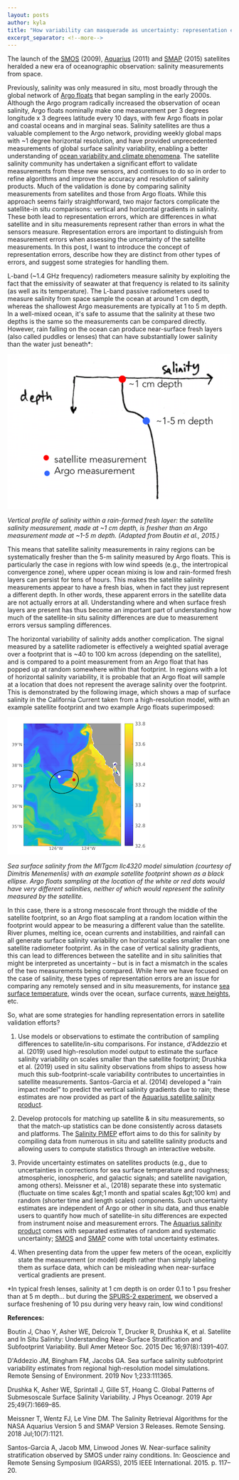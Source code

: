 ```yaml
---
layout: posts
author: kyla
title: "How variability can masquerade as uncertainty: representation errors in satellite salinity"
excerpt_separator: <!--more-->
---
```


The launch of the [SMOS](http://www.esa.int/Applications/Observing_the_Earth/SMOS) (2009), [Aquarius](https://aquarius.nasa.gov/) (2011) and [SMAP](https://www.nasa.gov/smap) (2015) satellites heralded a new era of oceanographic observation: salinity measurements from space. 
<!--more--> 
Previously, salinity was only measured in situ, most broadly through the global network of [Argo floats](http://www.argo.ucsd.edu/) that began sampling in the early 2000s. Although the Argo program radically increased the observation of ocean salinity, Argo floats nominally make one measurement per 3 degrees longitude x 3 degrees latitude every 10 days, with few Argo floats in polar and coastal oceans and in marginal seas. Salinity satellites are thus a valuable complement to the Argo network, providing weekly global maps with ~1 degree horizontal resolution, and have provided unprecedented measurements of global surface salinity variability, enabling a better understanding of [ocean variability and climate phenomena](https://www.frontiersin.org/articles/10.3389/fmars.2019.00243). The satellite salinity community has undertaken a significant effort to validate measurements from these new sensors, and continues to do so in order to refine algorithms and improve the accuracy and resolution of salinity products. Much of the validation is done by comparing salinity measurements from satellites and those from Argo floats. While this approach seems fairly straightforward, two major factors complicate the satellite-in situ comparisons: vertical and horizontal gradients in salinity. These both lead to representation errors, which are differences in what satellite and in situ measurements represent rather than errors in what the sensors measure. Representation errors are important to distinguish from measurement errors when assessing the uncertainty of the satellite measurements. In this post, I want to introduce the concept of representation errors, describe how they are distinct from other types of errors, and suggest some strategies for handling them.

L-band (~1.4 GHz frequency) radiometers measure salinity by exploiting the fact that the emissivity of seawater at that frequency is related to its salinity (as well as its temperature). The L-band passive radiometers used to measure salinity from space sample the ocean at around 1 cm depth, whereas the shallowest Argo measurements are typically at 1 to 5 m depth. In a well-mixed ocean, it&#39;s safe to assume that the salinity at these two depths is the same so the measurements can be compared directly. However, rain falling on the ocean can produce near-surface fresh layers (also called puddles or lenses) that can have substantially lower salinity than the water just beneath\*:

![vertical salinity profile under rain](/blog/images/salinity-profile-under-rain.png)

*Vertical profile of salinity within a rain-formed fresh layer: the satellite salinity measurement, made at ~1 cm depth, is fresher than an Argo measurement made at ~1-5 m depth. (Adapted from Boutin et al., 2015.)*

This means that satellite salinity measurements in rainy regions can be systematically fresher than the 5-m salinity measured by Argo floats. This is particularly the case in regions with low wind speeds (e.g., the intertropical convergence zone), where upper ocean mixing is low and rain-formed fresh layers can persist for tens of hours. This makes the satellite salinity measurements appear to have a fresh bias, when in fact they just represent a different depth. In other words, these apparent errors in the satellite data are not actually errors at all. Understanding where and when surface fresh layers are present has thus become an important part of understanding how much of the satellite-in situ salinity differences are due to measurement errors versus sampling differences.

The horizontal variability of salinity adds another complication. The signal measured by a satellite radiometer is effectively a weighted spatial average over a footprint that is ~40 to 100 km across (depending on the satellite), and is compared to a point measurement from an Argo float that has popped up at random somewhere within that footprint. In regions with a lot of horizontal salinity variability, it is probable that an Argo float will sample at a location that does not represent the average salinity over the footprint. This is demonstrated by the following image, which shows a map of surface salinity in the California Current taken from a high-resolution model, with an example satellite footprint and two example Argo floats superimposed:

![sub-footprint-scale salinity variability](/blog/images/SSS_footprint_small.png)

*Sea surface salinity from the MITgcm llc4320 model simulation (courtesy of Dimitris Menemenlis) with an example satellite footprint shown as a black ellipse. Argo floats sampling at the location of the white or red dots would have very different salinities, neither of which would represent the salinity measured by the satellite.*

In this case, there is a strong mesoscale front through the middle of the satellite footprint, so an Argo float sampling at a random location within the footprint would appear to be measuring a different value than the satellite. River plumes, melting ice, ocean currents and instabilities, and rainfall can all generate surface salinity variability on horizontal scales smaller than one satellite radiometer footprint. As in the case of vertical salinity gradients, this can lead to differences between the satellite and in situ salinities that might be interpreted as uncertainty – but is in fact a mismatch in the scales of the two measurements being compared.  While here we have focused on the case of salinity, these types of representation errors are an issue for comparing any remotely sensed and in situ measurements, for instance [sea surface temperature](https://www.ghrsst.org/wp-content/uploads/2016/10/SSTDefinitionsDiscussion.pdf), winds over the ocean, surface currents, [wave heights](https://journals.ametsoc.org/jtech/article/24/9/1665/2940/Error-Estimation-of-Buoy-Satellite-and-Model-Wave), etc.

So, what are some strategies for handling representation errors in satellite validation efforts?

1. Use models or observations to estimate the contribution of sampling differences to satellite/in-situ comparisons. For instance, d&#39;Addezzio et al. (2019) used high-resolution model output to estimate the surface salinity variability on scales smaller than the satellite footprint; Drushka et al. (2019) used in situ salinity observations from ships to assess how much this sub-footprint-scale variability contributes to uncertainties in satellite measurements. Santos-Garcia et al. (2014) developed a &quot;rain impact model&quot; to predict the vertical salinity gradients due to rain; these estimates are now provided as part of the [Aquarius satellite salinity product](https://podaac.jpl.nasa.gov/dataset/AQUARIUS_L2_SSS_CAL_V5).

2. Develop protocols for matching up satellite &amp; in situ measurements, so that the match-up statistics can be done consistently across datasets and platforms. The [Salinity PiMEP](https://www.salinity-pimep.org/) effort aims to do this for salinity by compiling data from numerous in situ and satellite salinity products and allowing users to compute statistics through an interactive website.

3. Provide uncertainty estimates on satellites products (e.g., due to uncertainties in corrections for sea surface temperature and roughness; atmospheric, ionospheric, and galactic signals; and satellite navigation, among others). Meissner et al., (2018) separate these into systematic (fluctuate on time scales \&gt;1 month and spatial scales \&gt;100 km) and random (shorter time and length scales) components. Such uncertainty estimates are independent of Argo or other in situ data, and thus enable users to quantify how much of satellite-in situ differences are expected from instrument noise and measurement errors. The [Aquarius salinity product](https://podaac.jpl.nasa.gov/dataset/AQUARIUS_L2_SSS_CAL_V5) comes with separated estimates of random and systematic uncertainty; [SMOS](https://sextant.ifremer.fr/record/12dba510-cd71-4d4f-9fc1-9cc027d128b0/) and [SMAP](https://www.sciencedirect.com/science/article/abs/pii/S0034425718302517) come with total uncertainty estimates.

4. When presenting data from the upper few meters of the ocean, explicitly state the measurement (or model) depth rather than simply labeling them as surface data, which can be misleading when near-surface vertical gradients are present.

\*In typical fresh lenses, salinity at 1 cm depth is on order 0.1 to 1 psu fresher than at 5 m depth… but during the [SPURS-2 experiment](https://ourocean3.jpl.nasa.gov/spurs2/index.php), we observed a surface freshening of 10 psu during very heavy rain, low wind conditions!



**References:**

Boutin J, Chao Y, Asher WE, Delcroix T, Drucker R, Drushka K, et al. Satellite and In Situ Salinity: Understanding Near-Surface Stratification and Subfootprint Variability. Bull Amer Meteor Soc. 2015 Dec 16;97(8):1391–407.

D&#39;Addezio JM, Bingham FM, Jacobs GA. Sea surface salinity subfootprint variability estimates from regional high-resolution model simulations. Remote Sensing of Environment. 2019 Nov 1;233:111365.

Drushka K, Asher WE, Sprintall J, Gille ST, Hoang C. Global Patterns of Submesoscale Surface Salinity Variability. J Phys Oceanogr. 2019 Apr 25;49(7):1669–85.

Meissner T, Wentz FJ, Le Vine DM. The Salinity Retrieval Algorithms for the NASA Aquarius Version 5 and SMAP Version 3 Releases. Remote Sensing. 2018 Jul;10(7):1121.

Santos-Garcia A, Jacob MM, Linwood Jones W. Near-surface salinity stratification observed by SMOS under rainy conditions. In: Geoscience and Remote Sensing Symposium (IGARSS), 2015 IEEE International. 2015. p. 117–20.
